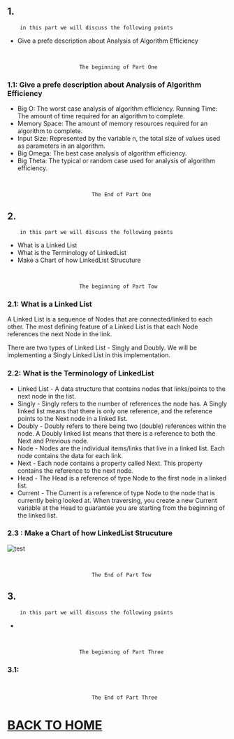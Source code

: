 ## 1.

        in this part we will discuss the following points

*  Give a prefe description about Analysis of Algorithm Efficiency

<br/>

                           The beginning of Part One

### 1.1: Give a prefe description about Analysis of Algorithm Efficiency

* Big O: The worst case analysis of algorithm efficiency.
Running Time: The amount of time required for an algorithm to complete.
* Memory Space: The amount of memory resources required for an algorithm to complete.
* Input Size: Represented by the variable n, the total size of values used as parameters in an algorithm.
* Big Omega: The best case analysis of algorithm efficiency.
* Big Theta: The typical or random case used for analysis of algorithm efficiency.
<br/>

    
                               The End of Part One

## 2.

        in this part we will discuss the following points

* What is a Linked List
* What is the Terminology of LinkedList
* Make a Chart of how LinkedList Strucuture
<br/>

                           The beginning of Part Tow

### 2.1: What is a Linked List

A Linked List is a sequence of Nodes that are connected/linked to each other. The most defining feature of a Linked List is that each Node references the next Node in the link.

There are two types of Linked List - Singly and Doubly. We will be implementing a Singly Linked List in this implementation.

### 2.2: What is the Terminology of LinkedList

* Linked List - A data structure that contains nodes that links/points to the next node in the list.
* Singly - Singly refers to the number of references the node has. A Singly linked list means that there is only one reference, and the reference points to the Next node in a linked list.
* Doubly - Doubly refers to there being two (double) references within the node. A Doubly linked list means that there is a reference to both the Next and Previous node.
* Node - Nodes are the individual items/links that live in a linked list. Each node contains the data for each link.
* Next - Each node contains a property called Next. This property contains the reference to the next node.
* Head - The Head is a reference of type Node to the first node in a linked list.
* Current - The Current is a reference of type Node to the node that is currently being looked at. When traversing, you create a new Current variable at the Head to guarantee you are starting from the beginning of the linked list.

### 2.3 : Make a Chart of how LinkedList Strucuture

![test](https://codefellows.github.io/common_curriculum/data_structures_and_algorithms/Code_401/class-05/resources/images/LinkedList1.PNG)

<br/>

    
                               The End of Part Tow

## 3.

        in this part we will discuss the following points

*

<br/>

                           The beginning of Part Three

### 3.1:

<br/>

    
                               The End of Part Three

# [BACK TO HOME](https://jehadabuawwad.github.io/reading-notes)
